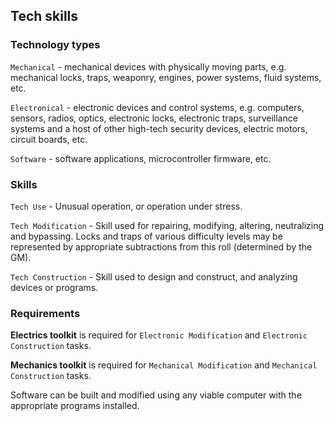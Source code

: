 ## Tech skills

### Technology types
`Mechanical` - mechanical devices with physically moving parts, e.g. mechanical locks, traps, weaponry, engines, power systems, fluid systems, etc.

`Electronical` - electronic devices and control systems, e.g. computers, sensors, radios, optics, electronic locks, electronic traps, surveillance systems and a host of other high-tech security devices, electric motors, circuit boards, etc.

`Software` - software applications, microcontroller firmware, etc.

### Skills
`Tech Use` - Unusual operation, or operation under stress.

`Tech Modification` - Skill used for repairing, modifying, altering, neutralizing and bypassing. Locks and traps of various difficulty levels may be represented by appropriate subtractions from this roll (determined by the GM).

`Tech Construction` - Skill used to design and construct, and analyzing devices or programs.

### Requirements
**Electrics toolkit** is required for `Electronic Modification` and `Electronic Construction` tasks.

**Mechanics toolkit** is required for `Mechanical Modification` and `Mechanical Construction` tasks.

Software can be built and modified using any viable computer with the appropriate programs installed.
